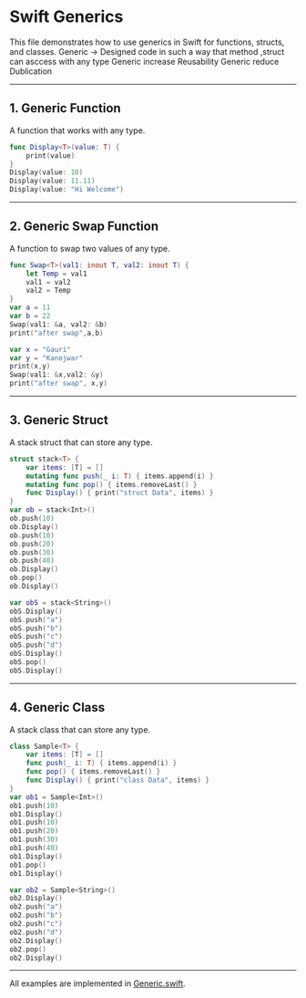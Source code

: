 # Swift Generics

This file demonstrates how to use generics in Swift for functions, structs, and classes.
Generic -> Designed code in such a way that method ,struct can asccess with any type
Generic increase Reusability
Generic reduce Dublication

---

## 1. Generic Function

A function that works with any type.

```swift
func Display<T>(value: T) {
    print(value)
}
Display(value: 10)
Display(value: 11.11)
Display(value: "Hi Welcome")
```

---

## 2. Generic Swap Function

A function to swap two values of any type.

```swift
func Swap<T>(val1: inout T, val2: inout T) {
    let Temp = val1
    val1 = val2
    val2 = Temp
}
var a = 11
var b = 22
Swap(val1: &a, val2: &b)
print("after swap",a,b)

var x = "Gauri"
var y = "Kanojwar"
print(x,y)
Swap(val1: &x,val2: &y)
print("after swap", x,y)
```

---

## 3. Generic Struct

A stack struct that can store any type.

```swift
struct stack<T> {
    var items: [T] = []
    mutating func push(_ i: T) { items.append(i) }
    mutating func pop() { items.removeLast() }
    func Display() { print("struct Data", items) }
}
var ob = stack<Int>()
ob.push(10)
ob.Display()
ob.push(10)
ob.push(20)
ob.push(30)
ob.push(40)
ob.Display()
ob.pop()
ob.Display()

var obS = stack<String>()
obS.Display()
obS.push("a")
obS.push("b")
obS.push("c")
obS.push("d")
obS.Display()
obS.pop()
obS.Display()
```

---

## 4. Generic Class

A stack class that can store any type.

```swift
class Sample<T> {
    var items: [T] = []
    func push(_ i: T) { items.append(i) }
    func pop() { items.removeLast() }
    func Display() { print("class Data", items) }
}
var ob1 = Sample<Int>()
ob1.push(10)
ob1.Display()
ob1.push(10)
ob1.push(20)
ob1.push(30)
ob1.push(40)
ob1.Display()
ob1.pop()
ob1.Display()

var ob2 = Sample<String>()
ob2.Display()
ob2.push("a")
ob2.push("b")
ob2.push("c")
ob2.push("d")
ob2.Display()
ob2.pop()
ob2.Display()

```

---

All examples are implemented in [Generic.swift](https://github.com/GauriKanojwar15/iOS_Development/blob/main/Swift/Programs/Generic.swift).